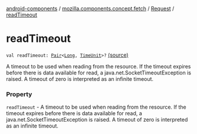 [android-components](../../index.md) / [mozilla.components.concept.fetch](../index.md) / [Request](index.md) / [readTimeout](./read-timeout.md)

# readTimeout

`val readTimeout: `[`Pair`](https://kotlinlang.org/api/latest/jvm/stdlib/kotlin/-pair/index.html)`<`[`Long`](https://kotlinlang.org/api/latest/jvm/stdlib/kotlin/-long/index.html)`, `[`TimeUnit`](https://developer.android.com/reference/java/util/concurrent/TimeUnit.html)`>?` [(source)](https://github.com/mozilla-mobile/android-components/blob/master/components/concept/fetch/src/main/java/mozilla/components/concept/fetch/Request.kt#L38)

A timeout to be used when reading from the resource. If the timeout expires before there is
data available for read, a java.net.SocketTimeoutException is raised. A timeout of zero is interpreted as an infinite
timeout.

### Property

`readTimeout` - A timeout to be used when reading from the resource. If the timeout expires before there is
data available for read, a java.net.SocketTimeoutException is raised. A timeout of zero is interpreted as an infinite
timeout.